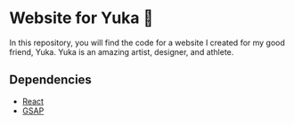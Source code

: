 # Website for Yuka 🌷

In this repository, you will find the code for a website I created for my good friend, Yuka. Yuka is an amazing artist, designer, and athlete. 

## Dependencies
  * [React](https://react.dev/)
  * [GSAP](https://greensock.com/gsap/)
